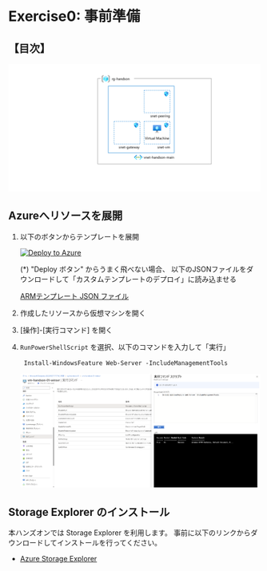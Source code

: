 # Exercise0: 事前準備

## 【目次】

![](images/0000-arm.png)


## Azureへリソースを展開

1. 以下のボタンからテンプレートを展開

    [![Deploy to Azure](https://aka.ms/deploytoazurebutton)](https://portal.azure.com/#create/Microsoft.Template/uri/https%3A%2F%2Fraw.githubusercontent.com%2Fakinaritsugo%2Fhandson-azurestudy-03-iaas%2Fmain%2Finfra%2Farm%2Ftemplate.json)

    (*) "Deploy ボタン" からうまく飛べない場合、
    以下のJSONファイルをダウンロードして「カスタムテンプレートのデプロイ」に読み込ませる
    
    [ARMテンプレート JSON ファイル](https://raw.githubusercontent.com/akinaritsugo/handson-azurestudy-03-iaas/main/infra/arm/template.json)

1. 作成したリソースから仮想マシンを開く

1. [操作]-[実行コマンド] を開く

1. `RunPowerShellScript` を選択、以下のコマンドを入力して「実行」

        Install-WindowsFeature Web-Server -IncludeManagementTools 

    ![](images/0101-arm.png)


## Storage Explorer のインストール

本ハンズオンでは Storage Explorer を利用します。
事前に以下のリンクからダウンロードしてインストールを行ってください。

* [Azure Storage Explorer](https://azure.microsoft.com/ja-jp/products/storage/storage-explorer/#overview)

